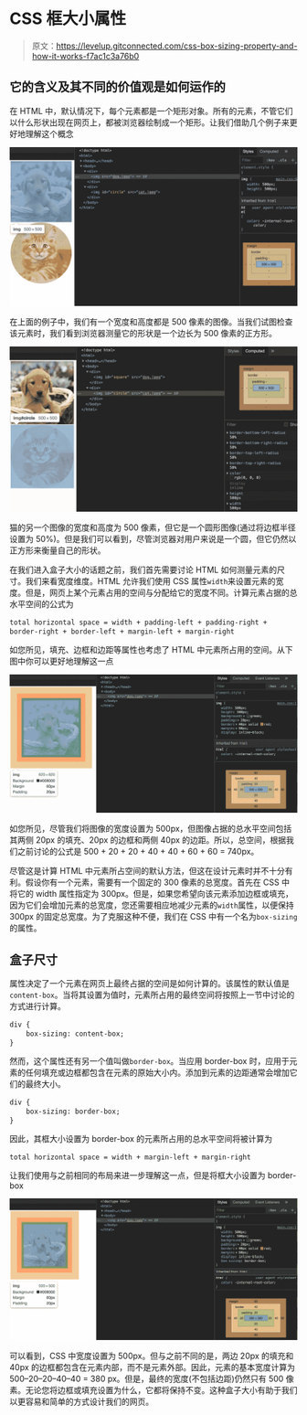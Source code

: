 # CSS 框大小属性

> 原文：<https://levelup.gitconnected.com/css-box-sizing-property-and-how-it-works-f7ac1c3a76b0>

## 它的含义及其不同的价值观是如何运作的

在 HTML 中，默认情况下，每个元素都是一个矩形对象。所有的元素，不管它们以什么形状出现在网页上，都被浏览器绘制成一个矩形。让我们借助几个例子来更好地理解这个概念

![](img/cf19365382d12ec37e7d931da97c52dc.png)

在上面的例子中，我们有一个宽度和高度都是 500 像素的图像。当我们试图检查该元素时，我们看到浏览器测量它的形状是一个边长为 500 像素的正方形。

![](img/eff2dfd90ec44dbe398afd6b56b61b19.png)

猫的另一个图像的宽度和高度为 500 像素，但它是一个圆形图像(通过将边框半径设置为 50%)。但是我们可以看到，尽管浏览器对用户来说是一个圆，但它仍然以正方形来衡量自己的形状。

在我们进入盒子大小的话题之前，我们首先需要讨论 HTML 如何测量元素的尺寸。我们来看宽度维度。HTML 允许我们使用 CSS 属性`width`来设置元素的宽度。但是，网页上某个元素占用的空间与分配给它的宽度不同。计算元素占据的总水平空间的公式为

```
total horizontal space = width + padding-left + padding-right + border-right + border-left + margin-left + margin-right
```

如您所见，填充、边框和边距等属性也考虑了 HTML 中元素所占用的空间。从下图中你可以更好地理解这一点

![](img/79bbc5901413069f3995801d749aa457.png)

如您所见，尽管我们将图像的宽度设置为 500px，但图像占据的总水平空间包括其两侧 20px 的填充、20px 的边框和两侧 40px 的边距。所以，总空间，根据我们之前讨论的公式是 500 + 20 + 20 + 40 + 40 + 60 + 60 = 740px。

尽管这是计算 HTML 中元素所占空间的默认方法，但这在设计元素时并不十分有利。假设你有一个元素，需要有一个固定的 300 像素的总宽度。首先在 CSS 中将它的 width 属性指定为 300px。但是，如果您希望向该元素添加边框或填充，因为它们会增加元素的总宽度，您还需要相应地减少元素的`width`属性，以便保持 300px 的固定总宽度。为了克服这种不便，我们在 CSS 中有一个名为`box-sizing`的属性。

## 盒子尺寸

属性决定了一个元素在网页上最终占据的空间是如何计算的。该属性的默认值是`content-box`。当将其设置为值时，元素所占用的最终空间将按照上一节中讨论的方式进行计算。

```
div {
    box-sizing: content-box;
}
```

然而，这个属性还有另一个值叫做`border-box`。当应用 border-box 时，应用于元素的任何填充或边框都包含在元素的原始大小内。添加到元素的边距通常会增加它们的最终大小。

```
div {
    box-sizing: border-box;
}
```

因此，其框大小设置为 border-box 的元素所占用的总水平空间将被计算为

```
total horizontal space = width + margin-left + margin-right
```

让我们使用与之前相同的布局来进一步理解这一点，但是将框大小设置为 border-box

![](img/fff962dda29f70d9eeed1d60a928558a.png)

可以看到，CSS 中宽度设置为 500px。但与之前不同的是，两边 20px 的填充和 40px 的边框都包含在元素内部，而不是元素外部。因此，元素的基本宽度计算为 500–20–20–40–40 = 380 px。但是，最终的宽度(不包括边距)仍然只有 500 像素。无论您将边框或填充设置为什么，它都将保持不变。这种盒子大小有助于我们以更容易和简单的方式设计我们的网页。